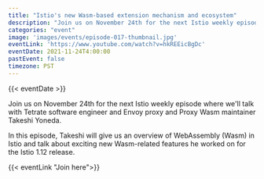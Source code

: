 ```yaml
---
title: "Istio's new Wasm-based extension mechanism and ecosystem"
description: "Join us on November 24th for the next Istio weekly episode where we'll talk with Tetrate software engineer."
categories: "event"
image: 'images/events/episode-017-thumbnail.jpg'
eventLink: 'https://www.youtube.com/watch?v=hkREEicBgDc'
eventDate: 2021-11-24T4:00:00
pastEvent: false
timezone: PST
---
```


{{< eventDate >}}

Join us on November 24th for the next Istio weekly episode where we'll talk with Tetrate software engineer and Envoy proxy and Proxy Wasm maintainer Takeshi Yoneda.

In this episode, Takeshi will give us an overview of WebAssembly (Wasm) in Istio and talk about exciting new Wasm-related features he worked on for the Istio 1.12 release.

{{< eventLink "Join here">}}

